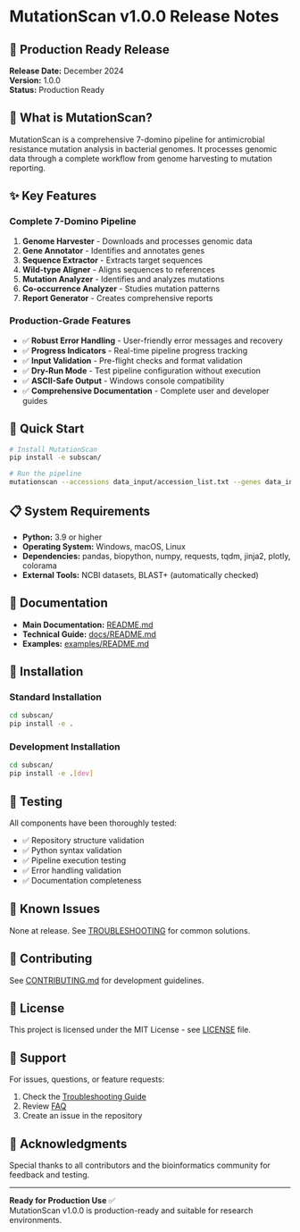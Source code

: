 # MutationScan v1.0.0 Release Notes

## 🎉 Production Ready Release

**Release Date:** December 2024  
**Version:** 1.0.0  
**Status:** Production Ready

## 🔬 What is MutationScan?

MutationScan is a comprehensive 7-domino pipeline for antimicrobial resistance mutation analysis in bacterial genomes. It processes genomic data through a complete workflow from genome harvesting to mutation reporting.

## ✨ Key Features

### Complete 7-Domino Pipeline
1. **Genome Harvester** - Downloads and processes genomic data
2. **Gene Annotator** - Identifies and annotates genes
3. **Sequence Extractor** - Extracts target sequences
4. **Wild-type Aligner** - Aligns sequences to references
5. **Mutation Analyzer** - Identifies and analyzes mutations
6. **Co-occurrence Analyzer** - Studies mutation patterns
7. **Report Generator** - Creates comprehensive reports

### Production-Grade Features
- ✅ **Robust Error Handling** - User-friendly error messages and recovery
- ✅ **Progress Indicators** - Real-time pipeline progress tracking
- ✅ **Input Validation** - Pre-flight checks and format validation
- ✅ **Dry-Run Mode** - Test pipeline configuration without execution
- ✅ **ASCII-Safe Output** - Windows console compatibility
- ✅ **Comprehensive Documentation** - Complete user and developer guides

## 🚀 Quick Start

```bash
# Install MutationScan
pip install -e subscan/

# Run the pipeline
mutationscan --accessions data_input/accession_list.txt --genes data_input/gene_list.txt --output results/
```

## 📋 System Requirements

- **Python:** 3.9 or higher
- **Operating System:** Windows, macOS, Linux
- **Dependencies:** pandas, biopython, numpy, requests, tqdm, jinja2, plotly, colorama
- **External Tools:** NCBI datasets, BLAST+ (automatically checked)

## 📖 Documentation

- **Main Documentation:** [README.md](README.md)
- **Technical Guide:** [docs/README.md](docs/README.md)
- **Examples:** [examples/README.md](examples/README.md)

## 🔧 Installation

### Standard Installation
```bash
cd subscan/
pip install -e .
```

### Development Installation
```bash
cd subscan/
pip install -e .[dev]
```

## 🧪 Testing

All components have been thoroughly tested:
- ✅ Repository structure validation
- ✅ Python syntax validation
- ✅ Pipeline execution testing
- ✅ Error handling validation
- ✅ Documentation completeness

## 🐛 Known Issues

None at release. See [TROUBLESHOOTING](README.md#troubleshooting) for common solutions.

## 🤝 Contributing

See [CONTRIBUTING.md](CONTRIBUTING.md) for development guidelines.

## 📄 License

This project is licensed under the MIT License - see [LICENSE](LICENSE) file.

## 📧 Support

For issues, questions, or feature requests:
1. Check the [Troubleshooting Guide](README.md#troubleshooting)
2. Review [FAQ](README.md#faq)
3. Create an issue in the repository

## 🙏 Acknowledgments

Special thanks to all contributors and the bioinformatics community for feedback and testing.

---

**Ready for Production Use** ✅  
MutationScan v1.0.0 is production-ready and suitable for research environments.